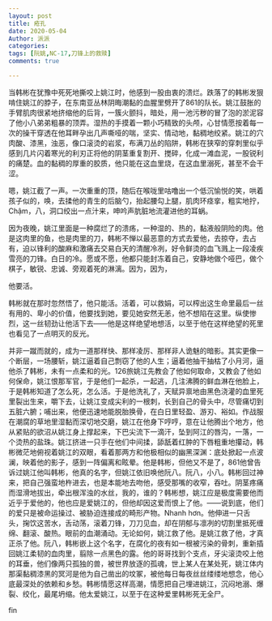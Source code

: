 ```yaml
---
layout: post
title: 疮孔
date: 2020-05-04
Author: 派派
categories: 
tags: [阮姚,NC-17,刀锋上的救赎]
comments: true

---
```


当韩彬在犹豫中死死地撕咬上姚江时，他感到一股由衷的溃烂。跌落了的韩彬发狠啃住姚江的脖子，在东南亚丛林阴晦潮黏的血腥里劈开了861的队长。姚江鼓胀的手臂肌肉很紧地挤缩他的后背，一簇火颤抖，暗处，用一池污秽的冒了泡的淤泥容了他小八弟弟粗暴的顶弄。湿热的手摸着一颗小巧精致的头颅，心甘情愿按着每一次的操干穿透在他耳畔孕出几声嘶哑的喘，坚实、情动地，黏稠地绞紧。姚江的穴肉酸、漆黑，浊恶，像口滚烫的岩浆，布满刀丛的陷阱，韩彬在狭窄的穿刺里似乎感到几片闪着寒光的利刃正将他的阴茎重复割开、搅碎，化成一滩血泥，一股锐利的痛楚。血的黏稠的厚重的胶质，他只能在这血里烧，在这血里溺死，甚至不会干涩。

嗯，姚江截了一声。一次重重的顶，随后在喉咙里咕噜出一个低沉愉悦的笑，哄着孩子似的，唤，去揉他的青生的后脑勺，抬起腰勾上腿，肌肉环痉挛，粗实地拧，Chậm，八，洞口绞出一点汁来，呻吟声肮脏地流灌进他的耳蜗。

因为夜晚，姚江里面是一种腐烂了的溃疡，一种湿的、热的，黏液般阴险的肉。他是这肉里的鱼，也是肉里的刀，韩彬不惮以最恶意的方式去爱他，去掠夺，去占有，迫以锋利的酸麻和激痛去交易白天的清醒冷冽，好令鲜烫的血飞溅上一段凌疾雪亮的刀锋。白日的冷。愿或不愿，他都只能封冻着自己，安静地做个哑巴，做个棋子，敏锐、忠诚、旁观着死的淋漓。因为，因为，

他要活。

韩彬就在那时忽然悟了，他只能活。活着，可以救娟，可以榨出这生命里最后一丝有用的、卑小的价值，他要找到她，要见她安然无恙，他不想陷在这里。纵使惨烈，这一丝韧劲让他活下去——他是这样绝望地想活，以至于他在这样绝望的死里也看见了一点明灭的反光。

并非一蹴而就的，成为一道那样快、那样凌厉、那样非人诡魅的暗影。其实更像一个断层，一场腰斩，姚江逼着自己剽窃了他的人生；逼着他抽干抽枯了小月河，逼他杀了韩彬，未有一点柔和的光。126旅姚江先教会了他如何取命，又教会了他如何保命，姚江恨那军官，于是他们一起杀，一起逃，几注沸腾的鲜血淋在他脸上，于是韩彬知道了怎么死，怎么活。于是他洗礼了，天赋异禀地由黑色浇灌的血里死里裂出生来，嚼下去，让姚江变成尖利的一根刺，长到自己的骨头中，尽管痛切到五脏六腑；哺出来，他便迅速地能脱胎换骨，在白日里轻盈、游刃、裕如。作战服在潮腐的草地里湿黏而深切地交磨，姚江在他身下哼哼，意在让他腾出个地方，他从紧贴的欲沼从姚江身上撑起来，下巴尖流下一滴汗，坠到阿江的唇沟，一落，一个烫热的盐珠。姚江挤进一只手在他们中间揉，舔舐着红肿的下唇粗重地攥动，韩彬微茫地俯视着姚江的双眼，看着那两方和他极相似的幽黑深渊：底处掀起一点波澜，映着他的影子，感到一阵偏离和眩晕。他是韩彬，但他又不是了，861他曾告诉过姚江他叫韩彬，他真的名字，但姚江依旧唤他阮八。阮八，小八。韩彬回过神来，把自己强蛮地杵进去，也是本能地去吻他，感受那嘴的收窄，吞吐。阴茎疼痛而湿滑地拔出，牵出根浑浊的水丝，我的，谁的？韩彬想，姚江应是极度需要他而近乎于爱他的，他也应是爱姚江的，但他却因这爱而恨上了他。——说到底，他们的爱只是被命运操过、被胁迫连接成的畸形产物。Nhanh hơn。他伸进一只舌头，掬饮这苦水，舌动荡，滚着刀锋，刀刀见血，却在阴郁与凛冽的切割里抵死缠绵、翻滚、酸热。眼前的血潮涌动。无论如何，姚江救了他。是姚江救了他，才真正杀了他。阮八，韩彬嵌上这个名字，在腐化的夜有如一根被污染的骨刺，重新插回姚江柔韧的血肉里，翦除一点黑色的露。他的哥哥找到个支点，牙尖滚烫咬上他的耳垂，他们像两只孤独的兽，被世界放逐的孤魂，世上某人在某处死，姚江体内那渠黏稠漆黑的冥河是他为自己凿出的坟冢，被他每日每夜丝丝缕缕地想念，他心底最深处的依赖和乡愁。韩彬情愿这样高潮，情愿把自己埋进姚江，沉闷地溺、爆裂、绞化，最尾坍缩。他太爱姚江，以至于在这种爱里韩彬死无全尸。


fin
